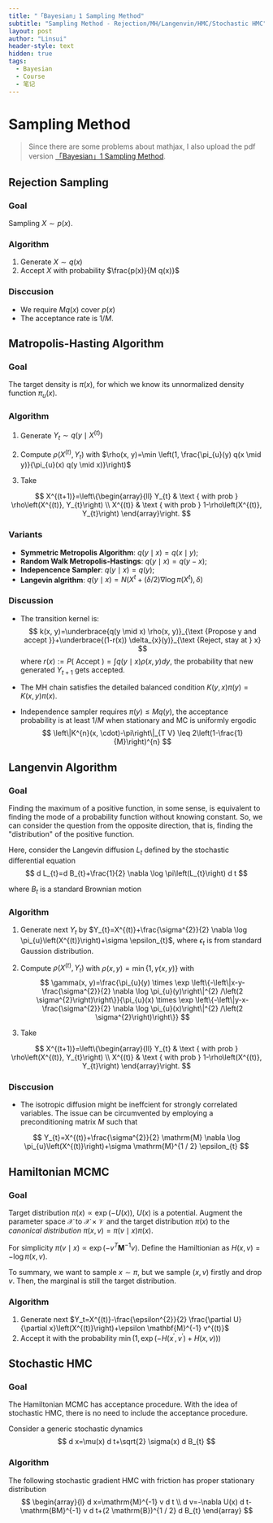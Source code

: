 ```yaml
---
title: "「Bayesian」1 Sampling Method"
subtitle: "Sampling Method - Rejection/MH/Langenvin/HMC/Stochastic HMC"
layout: post
author: "Linsui"
header-style: text
hidden: true
tags:
  - Bayesian
  - Course
  - 笔记
---
```


# Sampling Method

> Since there are some problems about mathjax, I also upload the pdf version <a href="https://denglinsui.github.io/pdf/Bayesian/01.pdf" target="_blank">「Bayesian」1 Sampling Method</a>.
>

## Rejection Sampling

### Goal

Sampling $X\sim p(x)$.

### Algorithm

1. Generate $X \sim q(x)$
2. Accept $X$ with probability $\frac{p(x)}{M q(x)}$

### Disccusion

- We require $Mq(x)$ cover $p(x)$
- The acceptance rate is $1/M$.

## Matropolis-Hasting Algorithm

### Goal

The target density is $\pi(x)$, for which we know its unnormalized density
function $\pi_u(x)$.

### Algorithm

1. Generate $Y_{t} \sim q\left(y \mid X^{(t)}\right)$

2. Compute $\rho\left(X^{(t)}, Y_{t}\right)$ with $\rho(x, y)=\min \left(1, \frac{\pi_{u}(y) q(x \mid y)}{\pi_{u}(x) q(y \mid x)}\right)$

3. Take

$$
  X^{(t+1)}=\left\{\begin{array}{ll}
  Y_{t} & \text { with prob } \rho\left(X^{(t)}, Y_{t}\right) \\
  X^{(t)} & \text { with prob } 1-\rho\left(X^{(t)}, Y_{t}\right)
  \end{array}\right.
$$

### Variants

- **Symmetric Metropolis Algorithm**: $q(y\mid x)=q(x\mid y)$;
- **Random Walk Metropolis-Hastings**: $q(y\mid x)=q(y-x)$;
- **Indepencence Sampler**: $q(y\mid x)=q(y)$;
- **Langevin algrithm**: $q(y\mid x)=N\left(X^t+(\delta / 2) \nabla \log \pi\left(X^{t}\right), \delta\right)$

### Discussion

- The transition kernel is:
  $$
  k(x, y)=\underbrace{q(y \mid x) \rho(x, y)}_{\text {Propose y and accept }}+\underbrace{(1-r(x)) \delta_{x}(y)}_{\text {Reject, stay at } x}
  $$
  where $r(x):=P(\text { Accept })=\int q(y \mid x) \rho(x, y) d y$, the probability that new generated $Y_{t+1}$ gets accepted.

- The MH chain satisfies the detailed balanced condition $K(y, x) \pi(y)=K(x, y) \pi(x)$.

- Independence sampler requires $\pi(y) \leq M q(y)$, the acceptance probability is at least $1/M$ when stationary and MC is uniformly ergodic
  $$
  \left\|K^{n}(x, \cdot)-\pi\right\|_{T V} \leq 2\left(1-\frac{1}{M}\right)^{n}
  $$

## Langenvin Algorithm

### Goal

Finding the maximum of a positive function, in some sense, is equivalent to finding the mode of a probability function without knowing constant. So, we can consider the question from the opposite direction, that is, finding the "distribution" of the positive function.

Here, consider the Langevin diffusion $L_t$ defined by the stochastic differential equation  
$$
d L_{t}=d B_{t}+\frac{1}{2} \nabla \log \pi\left(L_{t}\right) d t
$$


where $B_t$ is a standard Brownian motion

### Algorithm

1. Generate next $Y_{t}$ by $Y_{t}=X^{(t)}+\frac{\sigma^{2}}{2} \nabla \log \pi_{u}\left(X^{(t)}\right)+\sigma \epsilon_{t}$, where $\epsilon_t$ is from standard Gaussion distribution.

2. Compute $\rho\left(X^{(t)}, Y_{t}\right)$ with $\rho(x, y)=\min \{1, \gamma(x, y)\}$ with
   $$
   \gamma(x, y)=\frac{\pi_{u}(y) \times \exp \left\{-\left\|x-y-\frac{\sigma^{2}}{2} \nabla \log \pi_{u}(y)\right\|^{2} /\left(2 \sigma^{2}\right)\right\}}{\pi_{u}(x) \times \exp \left\{-\left\|y-x-\frac{\sigma^{2}}{2} \nabla \log \pi_{u}(x)\right\|^{2} /\left(2 \sigma^{2}\right)\right\}}
   $$

3. Take

$$
  X^{(t+1)}=\left\{\begin{array}{ll}
  Y_{t} & \text { with prob } \rho\left(X^{(t)}, Y_{t}\right) \\
  X^{(t)} & \text { with prob } 1-\rho\left(X^{(t)}, Y_{t}\right)
  \end{array}\right.
$$

### Disccusion

- The isotropic diffusion might be ineffcient for strongly correlated variables. The issue can be circumvented by employing a preconditioning matrix $M$ such that  

$$
Y_{t}=X^{(t)}+\frac{\sigma^{2}}{2} \mathrm{M} \nabla \log \pi_{u}\left(X^{(t)}\right)+\sigma \mathrm{M}^{1 / 2} \epsilon_{t}
$$

## Hamiltonian MCMC

### Goal

Target distribution $\pi(x)\propto\exp(-U(x))$, $U(x)$ is a potential. Augment the parameter space $\mathcal{X}$ to $\mathcal{X}\times\mathcal{V}$ and the target distribution $\pi(x)$ to the *canonical distribution* $\pi(x,v)=\pi(v\mid x)\pi(x)$. 

For simplicity $\pi(v \mid x) \propto \exp \left(-v^{T} \mathbf{M}^{-1} v\right)$. Define the Hamiltionian as $H(x, v)=-\log \pi(x, v)$.

To summary, we want to sample $x\sim\pi$, but we sample $(x,v)$ firstly and drop $v$. Then, the marginal is still the target distribution.

### Algorithm

1. Generate next $Y_t=X^{(t)}-\frac{\epsilon^{2}}{2} \frac{\partial U}{\partial x}\left(X^{(t)}\right)+\epsilon \mathbf{M}^{-1} v^{(t)}$
2. Accept it with the probability $\min \left(1, \exp \left(-H\left(x^{\prime}, v^{\prime}\right)+H(x, v)\right)\right)$

## Stochastic HMC

### Goal

The Hamiltonian MCMC has acceptance procedure. With the idea of stochastic HMC, there is no need to include the acceptance procedure.

Consider a generic stochastic dynamics
$$
d x=\mu(x) d t+\sqrt{2} \sigma(x) d B_{t}
$$

### Algorithm

The following stochastic gradient HMC with friction has proper stationary distribution  
$$
\begin{array}{l}
d x=\mathrm{M}^{-1} v d t \\
d v=-\nabla U(x) d t-\mathrm{BM}^{-1} v d t+(2 \mathrm{B})^{1 / 2} d B_{t}
\end{array}
$$

